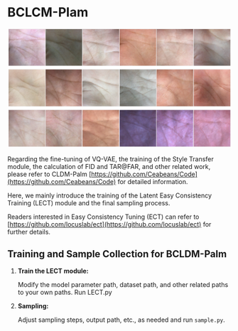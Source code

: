 # BCLCM-Plam

![One-step samples of BCLCM-Palm](OnestepSample.png)

Regarding the fine-tuning of VQ-VAE, the training of the Style Transfer module, the calculation of FID and TAR@FAR, and other related work, please refer to CLDM-Palm [https://github.com/Ceabeans/Code](https://github.com/Ceabeans/Code) for detailed information. 

Here, we mainly introduce the training of the Latent Easy Consistency Training (LECT)  module and the final sampling process. 

Readers interested in Easy Consistency Tuning (ECT) can refer to [https://github.com/locuslab/ect](https://github.com/locuslab/ect) for further details.

## Training and Sample Collection for BCLDM-Palm

1. **Train the LECT module:**
   
   Modify the model parameter path, dataset path, and other related paths to your own paths. Run LECT.py
   
3. **Sampling:**

   Adjust sampling steps, output path, etc., as needed and run `sample.py`.
